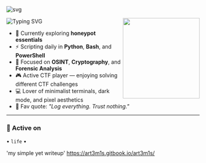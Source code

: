 ![svg](https://readme-typing-svg.demolab.com?font=Jersey+10&size=32&duration=3500&pause=500&color=F7DF1E&width=600&lines=CTF+Player+%7C+Security+Student+%7C+Blue+Team+Enjoyer)

<img height="210" width="200" align="right" src="https://github.com/user-attachments/assets/f71691c1-1db2-47a0-a5fd-9824c1fb2e66" />

![Typing SVG](https://readme-typing-svg.demolab.com?font=Fira+Code&size=22&pause=1000&color=F7DF1E&center=true&vCenter=true&width=435&lines=I'm+a+Security+Student+%26+CTF+Player+%F0%9F%9B%A1%EF%B8%8F%F0%9F%90%8D)

- 🧠 Currently exploring **honeypot essentials**
- ⚡ Scripting daily in **Python**, **Bash**, and **PowerShell**
- 🎯 Focused on **OSINT**, **Cryptography**, and **Forensic Analysis**
- 🎮 Active CTF player — enjoying solving different CTF challenges
- 💻 Lover of minimalist terminals, dark mode, and pixel aesthetics
- 💬 Fav quote: *"Log everything. Trust nothing."*

---

### 🧪 Active on

 • `life` •

 'my simple yet writeup'
 https://art3m1s.gitbook.io/art3m1s/
